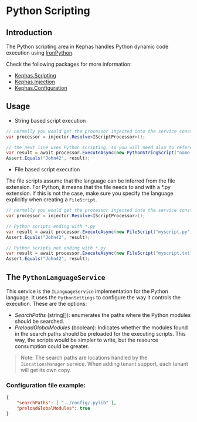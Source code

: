 ﻿# Python Scripting

## Introduction

The Python scripting area in Kephas handles Python dynamic code execution using [IronPython](https://www.nuget.org/packages/IronPython).

Check the following packages for more information:
* [Kephas.Scripting](https://www.nuget.org/packages/Kephas.Scripting)
* [Kephas.Injection](https://www.nuget.org/packages/Kephas.Injection)
* [Kephas.Configuration](https://www.nuget.org/packages/Kephas.Configuration)

## Usage

* String based script execution

```C#
// normally you would get the processor injected into the service constructor.
var processor = injector.Resolve<IScriptProcessor>();

// the next line uses Python scripting, so you will need also to reference Kephas.Scripting.Python.
var result = await processor.ExecuteAsync(new PythonStringScript("name[..4] + str(age)"), new Expando { ["name"] = "Johnny", ["age"] = 42 })).PreserveThreadContext();
Assert.Equals("John42", result);
```

* File based script execution

The file scripts assume that the language can be inferred from the file extension.
For Python, it means that the file needs to and with a *.py extension.
If this is not the case, make sure you specify the language explicitly when creating a ```FileScript```.

```C#
// normally you would get the processor injected into the service constructor.
var processor = injector.Resolve<IScriptProcessor>();

// Python scripts ending with *.py
var result = await processor.ExecuteAsync(new FileScript("myscript.py"), new { name = "Johnny", age = 42 })).PreserveThreadContext();
Assert.Equals("John42", result);

// Python scripts not ending with *.py
var result = await processor.ExecuteAsync(new FileScript("myscript.txt", PythonLanguageService.Language), new { name = "Johnny", age = 42 })).PreserveThreadContext();
Assert.Equals("John42", result);
```

## The ```PythonLanguageService```
This service is the ```ILanguageService``` implementation for the Python language.
It uses the ```PythonSettings``` to configure the way it controls the execution. These are the options:
* _SearchPaths_ (string[]): enumerates the paths where the Python modules should be searched.
* _PreloadGlobalModules_ (boolean): Indicates whether the modules found in the search paths should be preloaded for the executing scripts. This way, the scripts would be simpler to write, but the resource consumption could be greater.

> Note: The search paths are locations handled by the ```ILocationsManager``` service.
> When adding tenant support, each tenant will get its own copy.

### Configuration file example:

```json
{
    "searchPaths": [ "../config/.pylib" ],
    "preloadGlobalModules": true
}
```